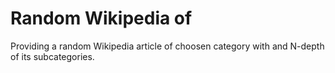 # Random Wikipedia of
Providing a random Wikipedia article of choosen category with and N-depth of its subcategories.
